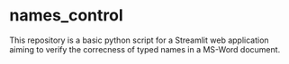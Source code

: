 # names_control
This repository is a basic python script for a Streamlit web application aiming to verify the correcness of typed names in a MS-Word document.
